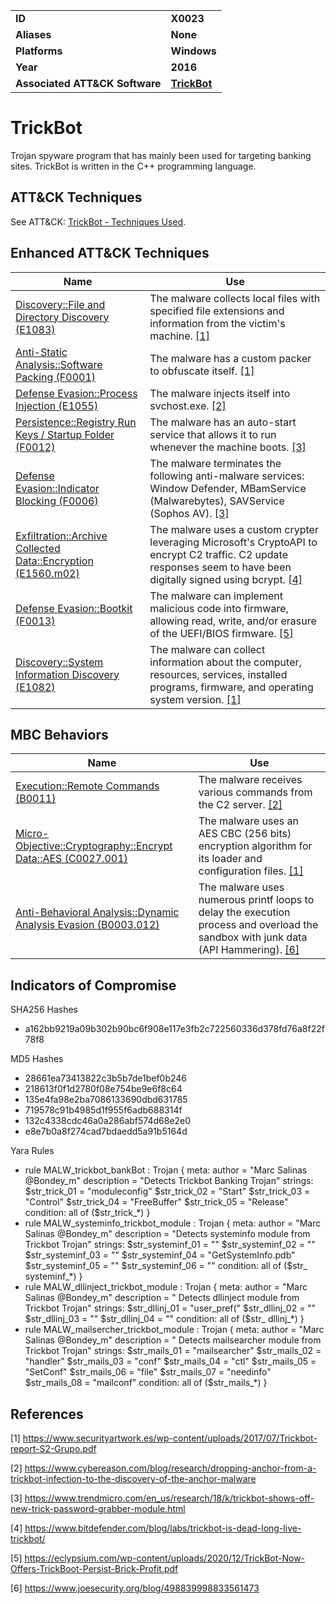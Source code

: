 
<table>
<tr>
<td><b>ID</b></td>
<td><b>X0023</b></td>
</tr>
<tr>
<td><b>Aliases</b></td>
<td><b>None</b></td>
</tr>
<tr>
<td><b>Platforms</b></td>
<td><b>Windows</b></td>
</tr>
<tr>
<td><b>Year</b></td>
<td><b>2016</b></td>
</tr>
<tr>
<td><b>Associated ATT&CK Software</b></td>
<td><b><a href="https://attack.mitre.org/software/S0266/">TrickBot</a></b></td>
</tr>
</table>


# TrickBot

Trojan spyware program that has mainly been used for targeting banking sites. TrickBot is written in the C++ programming language.


## ATT&CK Techniques

See ATT&CK: [TrickBot - Techniques Used](https://attack.mitre.org/software/S0266/).

## Enhanced ATT&CK Techniques

|Name|Use|
|---|---|
|[Discovery::File and Directory Discovery (E1083)](../discovery/file-and-directory-discovery.md)|The malware collects local files with specified file extensions and information from the victim's machine. [[1]](#1)|
|[Anti-Static Analysis::Software Packing (F0001)](../anti-static-analysis/software-packing.md)|The malware has a custom packer to obfuscate itself. [[1]](#1)|
|[Defense Evasion::Process Injection (E1055)](../defense-evasion/process-injection.md)|The malware injects itself into svchost.exe. [[2]](#2)|
|[Persistence::Registry Run Keys / Startup Folder (F0012)](../persistence/registry-run-keys-startup-folder.md)|The malware has an auto-start service that allows it to run whenever the machine boots. [[3]](#3)|
|[Defense Evasion::Indicator Blocking (F0006)](../defense-evasion/indicator-blocking.md)|The malware terminates the following anti-malware services: Window Defender, MBamService (Malwarebytes), SAVService (Sophos AV). [[3]](#3)|
|[Exfiltration::Archive Collected Data::Encryption (E1560.m02)](../exfiltration/archive-collected-data.md)|The malware uses a custom crypter leveraging Microsoft's CryptoAPI to encrypt C2 traffic. C2 update responses seem to have been digitally signed using bcrypt. [[4]](#4)|
|[Defense Evasion::Bootkit (F0013)](../defense-evasion/bootkit.md)|The malware can implement malicious code into firmware, allowing read, write, and/or erasure of the UEFI/BIOS firmware.  [[5]](#5)|
|[Discovery::System Information Discovery (E1082)](../discovery/system-information-discovery.md)|The malware can collect information about the computer, resources, services, installed programs, firmware, and operating system version. [[1]](#1)|

## MBC Behaviors

|Name|Use|
|---|---|
|[Execution::Remote Commands (B0011)](../execution/remote-commands.md)|The malware receives various commands from the C2 server.  [[2]](#2)|
|[Micro-Objective::Cryptography::Encrypt Data::AES (C0027.001)](../micro-behaviors/cryptography/encrypt-data.md)|The malware uses an AES CBC (256 bits) encryption algorithm for its loader and configuration files. [[1]](#1)|
|[Anti-Behavioral Analysis::Dynamic Analysis Evasion (B0003.012)](../anti-behavioral-analysis/dynamic-analysis-evasion.md)|The malware uses numerous printf loops to delay the execution process and overload the sandbox with junk data (API Hammering). [[6]](#6)|


## Indicators of Compromise

SHA256 Hashes
- a162bb9219a09b302b90bc6f908e117e3fb2c722560336d378fd76a8f22f78f8

MD5 Hashes
- 28661ea73413822c3b5b7de1bef0b246
- 218613f0f1d2780f08e754be9e6f8c64
- 135e4fa98e2ba7086133690dbd631785
- 719578c91b4985d1f955f6adb688314f
- 132c4338cdc46a0a286abf574d68e2e0
- e8e7b0a8f274cad7bdaedd5a91b5164d

Yara Rules
- rule MALW_trickbot_bankBot : Trojan { meta: author = "Marc Salinas @Bondey_m" description = "Detects Trickbot Banking Trojan" strings: $str_trick_01 = "moduleconfig" $str_trick_02 = "Start" $str_trick_03 = "Control" $str_trick_04 = "FreeBuffer" $str_trick_05 = "Release" condition: all of ($str_trick_*) }
- rule MALW_systeminfo_trickbot_module : Trojan { meta: author = "Marc Salinas @Bondey_m" description = "Detects systeminfo module from Trickbot Trojan" strings: $str_systeminf_01 = "" $str_systeminf_02 = "" $str_systeminf_03 = "" $str_systeminf_04 = "GetSystemInfo.pdb" $str_systeminf_05 = "" $str_systeminf_06 = "" condition: all of ($str_ systeminf_*) }
- rule MALW_dllinject_trickbot_module : Trojan { meta: author = "Marc Salinas @Bondey_m" description = " Detects dllinject module from Trickbot Trojan" strings: $str_dllinj_01 = "user_pref(" $str_dllinj_02 = "" $str_dllinj_03 = "" $str_dllinj_04 = "" condition: all of ($str_ dllinj_*) }
- rule MALW_mailsercher_trickbot_module : Trojan { meta: author = "Marc Salinas @Bondey_m" description = " Detects mailsearcher module from Trickbot Trojan" strings: $str_mails_01 = "mailsearcher" $str_mails_02 = "handler" $str_mails_03 = "conf" $str_mails_04 = "ctl" $str_mails_05 = "SetConf" $str_mails_06 = "file" $str_mails_07 = "needinfo" $str_mails_08 = "mailconf" condition: all of ($str_mails_*) }

## References

<a name="1">[1]</a> https://www.securityartwork.es/wp-content/uploads/2017/07/Trickbot-report-S2-Grupo.pdf

<a name="2">[2]</a> https://www.cybereason.com/blog/research/dropping-anchor-from-a-trickbot-infection-to-the-discovery-of-the-anchor-malware

<a name="3">[3]</a> https://www.trendmicro.com/en_us/research/18/k/trickbot-shows-off-new-trick-password-grabber-module.html

<a name="4">[4]</a> https://www.bitdefender.com/blog/labs/trickbot-is-dead-long-live-trickbot/

<a name="5">[5]</a> https://eclypsium.com/wp-content/uploads/2020/12/TrickBot-Now-Offers-TrickBoot-Persist-Brick-Profit.pdf

<a name="6">[6]</a> https://www.joesecurity.org/blog/498839998833561473